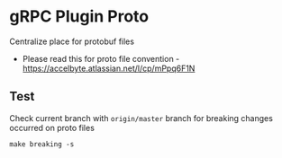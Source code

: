 # gRPC Plugin Proto

Centralize place for protobuf files

- Please read this for proto file convention - https://accelbyte.atlassian.net/l/cp/mPpq6F1N

## Test

Check current branch with `origin/master` branch for breaking changes occurred on proto files

```shell
make breaking -s
```